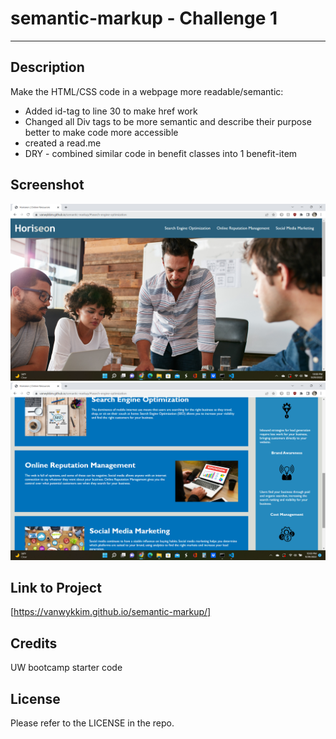 # semantic-markup - Challenge 1
---

## Description

Make the HTML/CSS code in a webpage more readable/semantic:

- Added id-tag to line 30 to make href work
- Changed all Div tags to be more semantic and describe their purpose better to make code more accessible
- created a read.me
- DRY - combined similar code in benefit classes into 1 benefit-item

## Screenshot

![Screenshot of webpage top](top.png)
![Screenshot of webpage middle](middle.png)

## Link to Project

[https://vanwykkim.github.io/semantic-markup/]

## Credits

UW bootcamp starter code

## License

Please refer to the LICENSE in the repo.



